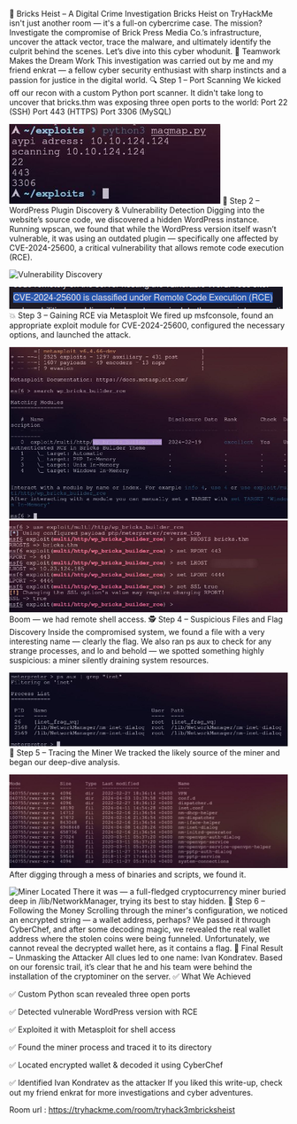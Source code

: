 🚨 Bricks Heist – A Digital Crime Investigation
Bricks Heist on TryHackMe isn't just another room — it's a full-on cybercrime case. The mission? Investigate the compromise of Brick Press Media Co.’s infrastructure, uncover the attack vector, trace the malware, and ultimately identify the culprit behind the scenes. Let’s dive into this cyber whodunit.
👥 Teamwork Makes the Dream Work
This investigation was carried out by me and my friend enkrat — a fellow cyber security enthusiast  with sharp instincts and a passion for justice in the digital world.
🔍 Step 1 – Port Scanning
We kicked off our recon with a custom Python port scanner. It didn't take long to uncover that bricks.thm was exposing three open ports to the world:
Port 22 (SSH)
Port 443 (HTTPS)
Port 3306 (MySQL)

![Initial Port Scan](scan1.jpg) 
🧭 Step 2 – WordPress Plugin Discovery & Vulnerability Detection
Digging into the website’s source code, we discovered a hidden WordPress instance. Running wpscan, we found that while the WordPress version itself wasn’t vulnerable, it was using an outdated plugin — specifically one affected by CVE-2024-25600, a critical vulnerability that allows remote code execution (RCE).

![Vulnerability Discovery](vuln.jpg)

![Vulnerability Discovery](vuln3.jpg) 
💥 Step 3 – Gaining RCE via Metasploit
We fired up msfconsole, found an appropriate exploit module for CVE-2024-25600, configured the necessary options, and launched the attack.

![Metasploit Configuration](msf4.jpg) ![Launching the Exploit](msf5.jpg) 
Boom — we had remote shell access.
🕵️ Step 4 – Suspicious Files and Flag Discovery
Inside the compromised system, we found a file with a very interesting name — clearly the flag.
We also ran ps aux to check for any strange processes, and lo and behold — we spotted something highly suspicious: a miner silently draining system resources.

![Process List - Miner Detected](ps.jpg) 
🔎 Step 5 – Tracing the Miner
We tracked the likely source of the miner and began our deep-dive analysis.

![Suspicious Directory](susp.jpg) 
After digging through a mess of binaries and scripts, we found it.

![Miner Located](miner.jpg) 
There it was — a full-fledged cryptocurrency miner buried deep in /lib/NetworkManager, trying its best to stay hidden.
🧠 Step 6 – Following the Money
Scrolling through the miner's configuration, we noticed an encrypted string — a wallet address, perhaps?
We passed it through CyberChef, and after some decoding magic, we revealed the real wallet address where the stolen coins were being funneled.
Unfortunately, we cannot reveal the decrypted wallet here, as it contains a flag.
🎯 Final Result – Unmasking the Attacker
All clues led to one name: Ivan Kondratev. Based on our forensic trail, it’s clear that he and his team were behind the installation of the cryptominer on the server.
✅ What We Achieved

✅ Custom Python scan revealed three open ports

✅ Detected vulnerable WordPress version with RCE

✅ Exploited it with Metasploit for shell access

✅ Found the miner process and traced it to its directory

✅ Located encrypted wallet & decoded it using CyberChef

✅ Identified Ivan Kondratev as the attacker
If you liked this write-up, check out my friend enkrat for more investigations and cyber adventures.

Room url : https://tryhackme.com/room/tryhack3mbricksheist
